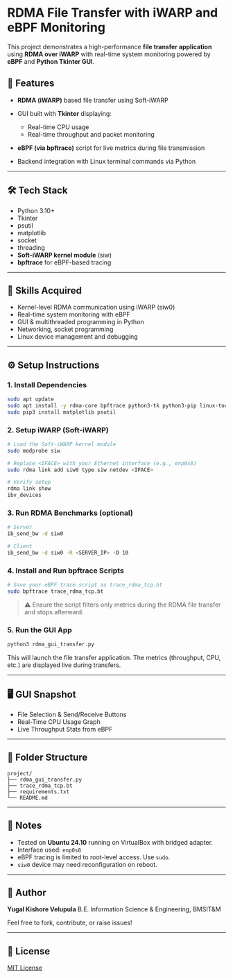 # RDMA File Transfer with iWARP and eBPF Monitoring

This project demonstrates a high-performance **file transfer application** using **RDMA over iWARP** with real-time system monitoring powered by **eBPF** and **Python Tkinter GUI**.

## 🚀 Features

* **RDMA (iWARP)** based file transfer using Soft-iWARP
* GUI built with **Tkinter** displaying:

  * Real-time CPU usage
  * Real-time throughput and packet monitoring
* **eBPF (via bpftrace)** script for live metrics during file transmission
* Backend integration with Linux terminal commands via Python

---

## 🛠️ Tech Stack

* Python 3.10+
* Tkinter
* psutil
* matplotlib
* socket
* threading
* **Soft-iWARP kernel module** (siw)
* **bpftrace** for eBPF-based tracing

---

## 🧠 Skills Acquired

* Kernel-level RDMA communication using iWARP (siw0)
* Real-time system monitoring with eBPF
* GUI & multithreaded programming in Python
* Networking, socket programming
* Linux device management and debugging

---

## ⚙️ Setup Instructions

### 1. Install Dependencies

```bash
sudo apt update
sudo apt install -y rdma-core bpftrace python3-tk python3-pip linux-tools-$(uname -r)
sudo pip3 install matplotlib psutil
```

### 2. Setup iWARP (Soft-iWARP)

```bash
# Load the Soft-iWARP kernel module
sudo modprobe siw

# Replace <IFACE> with your Ethernet interface (e.g., enp0s8)
sudo rdma link add siw0 type siw netdev <IFACE>

# Verify setup
rdma link show
ibv_devices
```

### 3. Run RDMA Benchmarks (optional)

```bash
# Server
ib_send_bw -d siw0

# Client
ib_send_bw -d siw0 -R <SERVER_IP> -D 10
```

### 4. Install and Run bpftrace Scripts

```bash
# Save your eBPF trace script as trace_rdma_tcp.bt
sudo bpftrace trace_rdma_tcp.bt
```

> ⚠️ Ensure the script filters only metrics during the RDMA file transfer and stops afterward.

### 5. Run the GUI App

```bash
python3 rdma_gui_transfer.py
```

This will launch the file transfer application. The metrics (throughput, CPU, etc.) are displayed live during transfers.

---

## 🖥️ GUI Snapshot

* File Selection & Send/Receive Buttons
* Real-Time CPU Usage Graph
* Live Throughput Stats from eBPF

---

## 📁 Folder Structure

```
project/
├── rdma_gui_transfer.py
├── trace_rdma_tcp.bt
├── requirements.txt
└── README.md
```

---

## 📌 Notes

* Tested on **Ubuntu 24.10** running on VirtualBox with bridged adapter.
* Interface used: `enp0s8`
* eBPF tracing is limited to root-level access. Use `sudo`.
* `siw0` device may need reconfiguration on reboot.

---

## 👤 Author

**Yugal Kishore Velupula**
B.E. Information Science & Engineering, BMSIT\&M

Feel free to fork, contribute, or raise issues!

---

## 📜 License

[MIT License](LICENSE)
